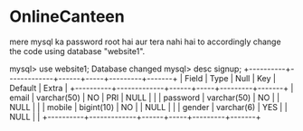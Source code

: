 # OnlineCanteen

mere mysql ka password root hai aur tera nahi hai to accordingly change the code
using database "website1".


mysql> use website1;
Database changed
mysql> desc signup;
+----------+-------------+------+-----+---------+-------+
| Field    | Type        | Null | Key | Default | Extra |
+----------+-------------+------+-----+---------+-------+
| email    | varchar(50) | NO   | PRI | NULL    |       |
| password | varchar(50) | NO   |     | NULL    |       |
| mobile   | bigint(10)  | NO   |     | NULL    |       |
| gender   | varchar(6)  | YES  |     | NULL    |       |
+----------+-------------+------+-----+---------+-------+


